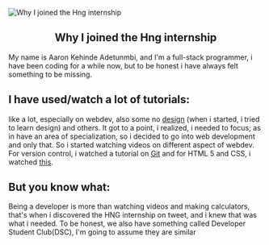 ![Why I joined the Hng internship](https://images.unsplash.com/photo-1507525428034-b723cf961d3e?ixid=MnwxMjA3fDB8MHxwaG90by1wYWdlfHx8fGVufDB8fHx8&ixlib=rb-1.2.1&auto=format&fit=crop&w=all&h=2000&q=80)

## <center> Why I joined the Hng internship </center>

My name is Aaron Kehinde Adetunmbi, and I'm a full-stack programmer, i have been coding for a while now, but to be honest i have always felt something to be missing.

## I have used/watch a lot of tutorials:

like a lot, especially on webdev, also some no [design](https://www.google.com/url?sa=t&rct=j&q=&esrc=s&source=web&cd=&cad=rja&uact=8&ved=2ahUKEwjV_Oe_7rLyAhUKxoUKHcMZBlIQwqsBegQIBhAB&url=https://www.youtube.com/watch?v=jk1T0CdLxwU&usg=AOvVaw18hN3JK2ybN3j5javPK6eE) (when i started, i tried to learn design) and others.
It got to a point, i realized, i needed to focus; as in have an area of specialization, so i decided to go into web development and only that. So i started watching videos on different aspect of webdev. For version control, i watched a tutorial on [Git](https://www.youtube.com/watch?v=3RjQznt-8kE) and for HTML 5 and CSS, i  watched [this](https://www.youtube.com/playlist?list=PL4cUxeGkcC9ivBf_eKCPIAYXWzLlPAm6G).

## But you know what:
Being a developer is more than watching videos and making calculators, that's when i discovered the HNG internship on tweet, and i knew that was what i needed. To be honest, we also have something called Developer Student Club(DSC), I'm going to assume they are similar 
<!--stackedit_data:
eyJoaXN0b3J5IjpbLTM2MjA0Mzk3MF19
-->